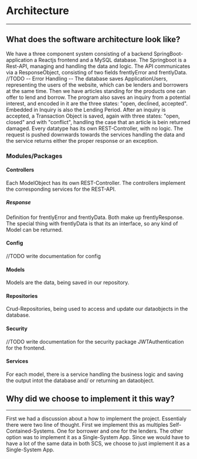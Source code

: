 # Architecture
***

## What does the software architecture look like?
We have a three component system consisting of a backend SpringBoot-application a Reactjs frontend and a MySQL database.
The Springboot is a Rest-API, managing and handling the data and logic. The API communicates via a ResponseObject, consisting of two fields frentlyError and frentlyData.
//TODO -- Error Handling --
The database saves ApplicationUsers, representing the users of the website, which can be lenders and borrowers at the same time. Then we have articles standing for the products one can offer to lend and borrow. The program also saves an inquiry from a potential interest, and encoded in it are the three states: "open, declined, 
accepted". Embedded in Inquiry is also the Lending Period. After an inquiry is accepted, a Transaction Object is saved, again with three states: "open, closed" and with "conflict", handling the case that an article is bein returned damaged. 
Every datatype has its own REST-Controller, with no logic. The request is pushed downwards towards the services handling the data and the service returns either the proper response or an exception.

### Modules/Packages

#### Controllers
Each ModelObject has its own REST-Controller. The controllers implement the corresponding services for the REST-API.
##### Response
Definition for frentlyError and frentlyData. Both make up frentlyResponse. The special thing with frentlyData is that its an interface, so any kind of Model can be returned.

#### Config 
//TODO write documentation for config
#### Models
Models are the data, being saved in our repository.
#### Repositories
Crud-Repositories, being used to access and update our dataobjects in the database.
#### Security
//TODO write documentation for the security package 
JWTAuthentication for the frontend.
#### Services
For each model, there is a service handling the business logic and saving the output intot the database and/ or returning an dataobject.

## Why did we choose to implement it this way?
***
First we had a discussion about a how to implement the project.
Essentialy there were two line of thought. First we implement this as multiples Self-Contained-Systems. One for borrower and one for the lenders.
The other option was to implement it as a Single-System App.
Since we would have to have a lot of the same data in both SCS, we choose to just implement it as a Single-System App.
